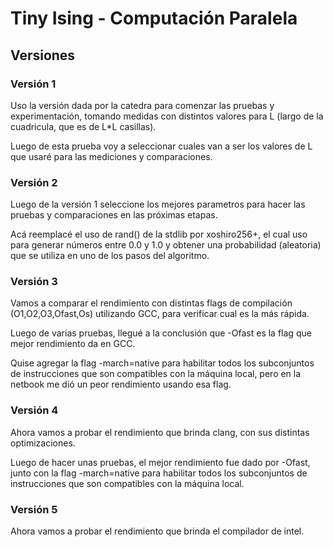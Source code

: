 # Tiny Ising - Computación Paralela

## Versiones

### Versión 1

Uso la versión dada por la catedra para comenzar las pruebas y experimentación, tomando medidas con distintos valores para L (largo de la cuadricula, que es de L*L casillas).

Luego de esta prueba voy a seleccionar cuales van a ser los valores de L que usaré para las mediciones y comparaciones.

### Versión 2

Luego de la versión 1 seleccione los mejores parametros para hacer las pruebas y comparaciones en las próximas etapas.

Acá reemplacé el uso de rand() de la stdlib por xoshiro256+, el cual uso para generar números entre 0.0 y 1.0 y obtener una probabilidad (aleatoria) que se utiliza en uno de los pasos del algoritmo.

### Versión 3

Vamos a comparar el rendimiento con distintas flags de compilación (O1,O2,O3,Ofast,Os) utilizando GCC, para verificar cual es la más rápida. 

Luego de varias pruebas, llegué a la conclusión que -Ofast es la flag que mejor rendimiento da en GCC.

Quise agregar la flag -march=native para habilitar todos los subconjuntos de instrucciones que son compatibles con la máquina local, pero en la netbook me dió un peor rendimiento usando esa flag.

### Versión 4

Ahora vamos a probar el rendimiento que brinda clang, con sus distintas optimizaciones.

Luego de hacer unas pruebas, el mejor rendimiento fue dado por -Ofast, junto con la flag -march=native para habilitar todos los subconjuntos de instrucciones que son compatibles con la máquina local.

### Versión 5

Ahora vamos a probar el rendimiento que brinda el compilador de intel.
